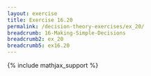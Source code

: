 ```yaml
---
layout: exercise
title: Exercise 16.20
permalink: /decision-theory-exercises/ex_20/
breadcrumb: 16-Making-Simple-Decisions
breadcrumb2: ex_20
breadcrumb5: ex16.20
---
```


{% include mathjax_support %}


